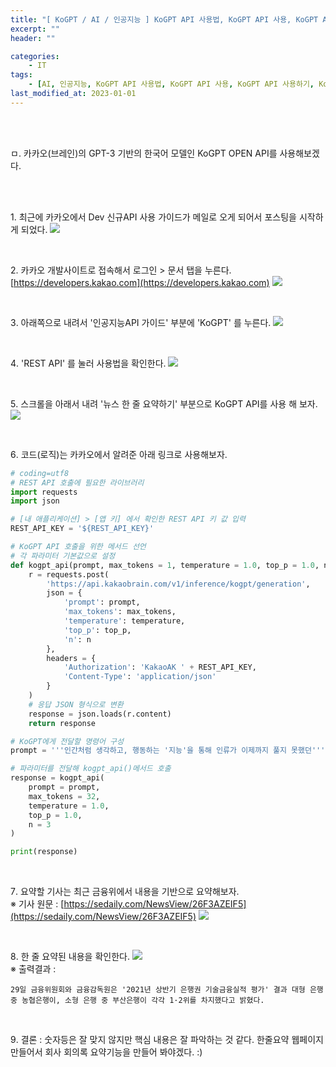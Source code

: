 ```yaml
---
title: "[ KoGPT / AI / 인공지능 ] KoGPT API 사용법, KoGPT API 사용, KoGPT API 사용하기, KoGPT API 사용, KoGPT API 사용, KoGPT API 사용하기, 카카오 AI, 카카오 AI 사용하기, 카카오 AI 사용, 카카오 GPT, 카카오 챗봇, 카카오 인공지능"
excerpt: ""
header: ""

categories:
    - IT
tags:
    - [AI, 인공지능, KoGPT API 사용법, KoGPT API 사용, KoGPT API 사용하기, KoGPT API 사용, KoGPT API 사용, KoGPT API 사용하기, 카카오 AI, 카카오 AI 사용하기, 카카오 AI 사용, 카카오 GPT, 카카오 챗봇, 카카오 인공지능, GPT, KoGPT]
last_modified_at: 2023-01-01
---
```


<br><br>

ㅁ. 카카오(브레인)의 GPT-3 기반의 한국어 모델인 KoGPT OPEN API를 사용해보겠다.

<br><br>

1․ 최근에 카카오에서 Dev 신규API 사용 가이드가 메일로 오게 되어서 포스팅을 시작하게 되었다. 
![](/upload/koGPT/01_summary/00.png)

<br>

2․ 카카오 개발사이트로 접속해서 로그인 > 문서 탭을 누른다.<br>
[https://developers.kakao.com](https://developers.kakao.com)
![](/upload/koGPT/01_summary/01.png)

<br>

3․ 아래쪽으로 내려서 '인공지능API 가이드' 부분에 'KoGPT' 를 누른다.
![](/upload/koGPT/01_summary/02.png)

<br>

4․ 'REST API' 를 눌러 사용법을 확인한다.
![](/upload/koGPT/01_summary/03.png)

<br>

5․ 스크롤을 아래서 내려 '뉴스 한 줄 요약하기' 부분으로 KoGPT API를 사용 해 보자. 
![](/upload/koGPT/01_summary/04.png)

<br>

6․ 코드(로직)는 카카오에서 알려준 아래 링크로 사용해보자.

```py
# coding=utf8
# REST API 호출에 필요한 라이브러리
import requests
import json

# [내 애플리케이션] > [앱 키] 에서 확인한 REST API 키 값 입력
REST_API_KEY = '${REST_API_KEY}'

# KoGPT API 호출을 위한 메서드 선언
# 각 파라미터 기본값으로 설정
def kogpt_api(prompt, max_tokens = 1, temperature = 1.0, top_p = 1.0, n = 1):
    r = requests.post(
        'https://api.kakaobrain.com/v1/inference/kogpt/generation',
        json = {
            'prompt': prompt,
            'max_tokens': max_tokens,
            'temperature': temperature,
            'top_p': top_p,
            'n': n
        },
        headers = {
            'Authorization': 'KakaoAK ' + REST_API_KEY,
            'Content-Type': 'application/json'
        }
    )
    # 응답 JSON 형식으로 변환
    response = json.loads(r.content)
    return response

# KoGPT에게 전달할 명령어 구성
prompt = '''인간처럼 생각하고, 행동하는 '지능'을 통해 인류가 이제까지 풀지 못했던'''

# 파라미터를 전달해 kogpt_api()메서드 호출
response = kogpt_api(
    prompt = prompt,
    max_tokens = 32,
    temperature = 1.0,
    top_p = 1.0,
    n = 3
)

print(response)

```   

<br>

7․ 요약할 기사는 최근 금융위에서 내용을 기반으로 요약해보자.<br>
※ 기사 원문 : [https://sedaily.com/NewsView/26F3AZEIF5](https://sedaily.com/NewsView/26F3AZEIF5)
![](/upload/koGPT/01_summary/05.png)   

<br>

8․ 한 줄 요약된 내용을 확인한다.
![](/upload/koGPT/01_summary/06.png)
<br>
※ 출력결과 :<br>
```
29일 금융위원회와 금융감독원은 '2021년 상반기 은행권 기술금융실적 평가' 결과 대형 은행 중 농협은행이, 소형 은행 중 부산은행이 각각 1·2위를 차지했다고 밝혔다.
```

<br>

9․ 결론 : 
숫자등은 잘 맞지 않지만 핵심 내용은 잘 파악하는 것 같다. 한줄요약 웹페이지 만들어서 회사 회의록 요약기능을 만들어 봐야겠다. :)
